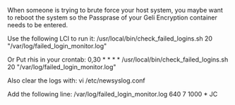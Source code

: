When someone is trying to brute force your host system, you maybe want to reboot the system so the Passprase of your Geli Encryption container needs to be entered.

Use the following LCI to run it:
/usr/local/bin/check_failed_logins.sh 20 "/var/log/failed_login_monitor.log"

Or Put rhis in your crontab:
0,30 *  *  *    *    /usr/local/bin/check_failed_logins.sh 20 "/var/log/failed_login_monitor.log"

Also clear the logs with:
vi /etc/newsyslog.conf

Add the following line:
/var/log/failed_login_monitor.log       640  7     1000 *     JC
